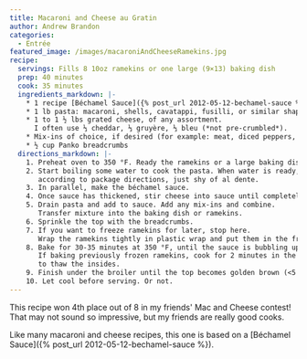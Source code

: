 ```yaml
---
title: Macaroni and Cheese au Gratin
author: Andrew Brandon
categories:
  - Entrée
featured_image: /images/macaroniAndCheeseRamekins.jpg
recipe:
  servings: Fills 8 10oz ramekins or one large (9×13) baking dish
  prep: 40 minutes
  cook: 35 minutes
  ingredients_markdown: |-
    * 1 recipe [Béchamel Sauce]({% post_url 2012-05-12-bechamel-sauce %})
    * 1 lb pasta: macaroni, shells, cavatappi, fusilli, or similar shape
    * 1 to 1 ½ lbs grated cheese, of any assortment.
      I often use ⅓ cheddar, ⅓ gruyère, ⅓ bleu (*not pre-crumbled*).
    * Mix-ins of choice, if desired (for example: meat, diced peppers, etc.)
    * ½ cup Panko breadcrumbs
  directions_markdown: |-
    1. Preheat oven to 350 °F. Ready the ramekins or a large baking dish.
    2. Start boiling some water to cook the pasta. When water is ready, cook pasta
       according to package directions, just shy of al dente.
    3. In parallel, make the béchamel sauce.
    4. Once sauce has thickened, stir cheese into sauce until completely melted. This is now a Mornay sauce.
    5. Drain pasta and add to sauce. Add any mix-ins and combine.
       Transfer mixture into the baking dish or ramekins.
    6. Sprinkle the top with the breadcrumbs.
    7. If you want to freeze ramekins for later, stop here.
       Wrap the ramekins tightly in plastic wrap and put them in the freezer.
    8. Bake for 30-35 minutes at 350 °F, until the sauce is bubbling up from the sides.
       If baking previously frozen ramekins, cook for 2 minutes in the microwave before baking,
       to thaw the insides.
    9. Finish under the broiler until the top becomes golden brown (<5 minutes). Do not let it burn!
    10. Let cool before serving. Or not.
---
```


This recipe won 4th place out of 8 in my friends' Mac and Cheese contest!
That may not sound so impressive, but my friends are really good cooks.

Like many macaroni and cheese recipes, this one is based on a [Béchamel Sauce]({% post_url 2012-05-12-bechamel-sauce %}).
